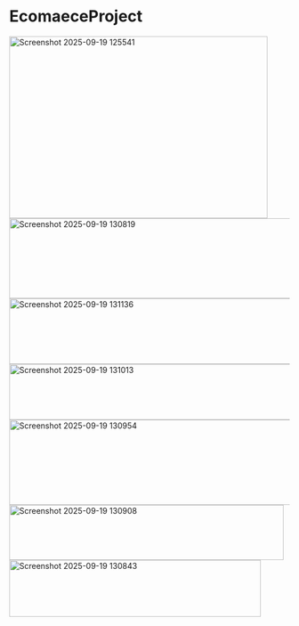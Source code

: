 # EcomaeceProject
<img width="464" height="327" alt="Screenshot 2025-09-19 125541" src="https://github.com/user-attachments/assets/f80f64ec-5842-49c8-b765-d0b9d3ccb904" />


<img width="876" height="144" alt="Screenshot 2025-09-19 130819" src="https://github.com/user-attachments/assets/486cba2a-5a07-4377-a42a-17ccc0780e62" />
<img width="599" height="118" alt="Screenshot 2025-09-19 131136" src="https://github.com/user-attachments/assets/1754cd7b-0bc1-45e4-8449-9b40790d9e69" />
<img width="640" height="100" alt="Screenshot 2025-09-19 131013" src="https://github.com/user-attachments/assets/698fef94-ee37-4102-ace1-e0f1b58d5595" />
<img width="540" height="153" alt="Screenshot 2025-09-19 130954" src="https://github.com/user-attachments/assets/9fdf400a-d7e2-4109-a70f-fecb49269e79" />
<img width="493" height="99" alt="Screenshot 2025-09-19 130908" src="https://github.com/user-attachments/assets/83718120-dc73-40e3-95f0-963ca132066a" />
<img width="452" height="102" alt="Screenshot 2025-09-19 130843" src="https://github.com/user-attachments/assets/6e5121be-a83f-4dbc-8126-d3d9cf859d91" />
